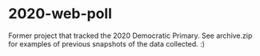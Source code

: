 # 2020-web-poll
Former project that tracked the 2020 Democratic Primary.
See archive.zip for examples of previous snapshots of the data collected. :)
